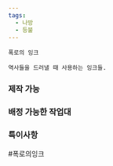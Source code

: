 ```yaml
---
tags:
  - 나방
  - 등불
---
```


```
폭로의 잉크

역사들을 드러낼 때 사용하는 잉크들.

```


### 제작 가능



### 배정 가능한 작업대



### 특이사항



#폭로의잉크
 